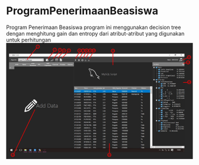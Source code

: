 # ProgramPenerimaanBeasiswa
Program Penerimaan Beasiswa
program ini menggunakan decision tree dengan menghitung gain dan entropy dari atribut-atribut yang digunakan untuk perhitungan
<img src="https://github.com/IsnaniWidhiHidayat/ProgramPenerimaanBeasiswa/blob/master/SC.jpg?raw=true">
